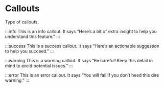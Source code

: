 # Callouts

<p class="description">Type of callouts.</p>

:::info
This is an info callout. 
It says “Here’s a bit of extra insight to help you understand this feature.”
:::

:::success
This is a success callout. 
It says “Here’s an actionable suggestion to help you succeed.”
:::

:::warning
This is a warning callout.
It says “Be careful! Keep this detail in mind to avoid potential issues.”
:::

:::error
This is an error callout. 
It says “You will fail if you don’t heed this dire warning.”
:::
